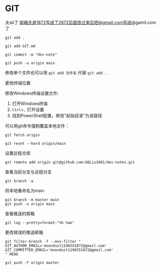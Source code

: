 # GIT

太sb了 邮箱先是1872写成了2872后面改过来后把@gmail.com写成@gamil.com了

```
git add .

git add GIT.md

git commit -m "dev-note"

git push -u origin main
```

修改单个文件也可以用 `git add 文件名` 代替 `git add .`



更改终端位置

修改Windows终端设置文件:

1. 打开Windows终端
2. `Ctrl`+`,` 打开设置
3. 找到PowerShell配置，修改"起始目录"为该路径



可以用git命令强制覆盖本地文件：

```
git fetch origin

git reset --hard origin/main
```

设置远程仓库

```
git remote add origin git@github.com:GQLiu1001/dev-notes.git
```

查看当前分支与远程分支

```
git branch -a 
```

将本地重命名为main

```
git branch -m master main 
git push -u origin main 
```

查看推送的邮箱

```
git log --pretty=format:"%h %ae"
```



更改错误的推送邮箱

```
git filter-branch -f --env-filter "
GIT_AUTHOR_EMAIL='moondust1196551872@gmail.com'
GIT_COMMITTER_EMAIL='moondust1196551872@gmail.com'
" HEAD
```

```
git push -f origin master
```

